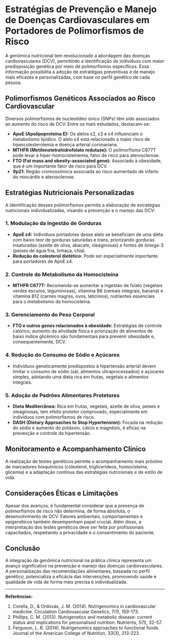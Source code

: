 
# Estratégias de Prevenção e Manejo de Doenças Cardiovasculares em Portadores de Polimorfismos de Risco

A genômica nutricional tem revolucionado a abordagem das doenças cardiovasculares (DCV), permitindo a identificação de indivíduos com maior predisposição genética por meio de polimorfismos específicos. Essa informação possibilita a adoção de estratégias preventivas e de manejo mais eficazes e personalizadas, com base no perfil genético de cada pessoa.

## Polimorfismos Genéticos Associados ao Risco Cardiovascular

Diversos polimorfismos de nucleotídeo único (SNPs) têm sido associados ao aumento do risco de DCV. Entre os mais estudados, destacam-se:

- **ApoE (Apolipoproteína E):** Os alelos ε2, ε3 e ε4 influenciam o metabolismo lipídico. O alelo ε4 está relacionado a maior risco de hipercolesterolemia e doença arterial coronariana.
- **MTHFR (Metilenotetrahidrofolato redutase):** O polimorfismo C677T pode levar à hiper-homocisteinemia, fator de risco para aterosclerose.
- **FTO (Fat mass and obesity-associated gene):** Associado à obesidade, que é um importante fator de risco para DCV.
- **9p21:** Região cromossômica associada ao risco aumentado de infarto do miocárdio e aterosclerose.

## Estratégias Nutricionais Personalizadas

A identificação desses polimorfismos permite a elaboração de estratégias nutricionais individualizadas, visando a prevenção e o manejo das DCV:

### 1. Modulação da Ingestão de Gorduras

- **ApoE ε4:** Indivíduos portadores desse alelo se beneficiam de uma dieta com baixo teor de gorduras saturadas e trans, priorizando gorduras insaturadas (azeite de oliva, abacate, oleaginosas) e fontes de ômega-3 (peixes de água fria, linhaça, chia).
- **Redução do colesterol dietético:** Pode ser especialmente importante para portadores de ApoE ε4.

### 2. Controle do Metabolismo da Homocisteína

- **MTHFR C677T:** Recomenda-se aumentar a ingestão de folato (vegetais verdes escuros, leguminosas), vitamina B6 (cereais integrais, banana) e vitamina B12 (carnes magras, ovos, laticínios), nutrientes essenciais para o metabolismo da homocisteína.

### 3. Gerenciamento do Peso Corporal

- **FTO e outros genes relacionados à obesidade:** Estratégias de controle calórico, aumento da atividade física e priorização de alimentos de baixo índice glicêmico são fundamentais para prevenir obesidade e, consequentemente, DCV.

### 4. Redução do Consumo de Sódio e Açúcares

- Indivíduos geneticamente predispostos à hipertensão arterial devem limitar o consumo de sódio (sal, alimentos ultraprocessados) e açúcares simples, adotando uma dieta rica em frutas, vegetais e alimentos integrais.

### 5. Adoção de Padrões Alimentares Protetores

- **Dieta Mediterrânea:** Rica em frutas, vegetais, azeite de oliva, peixes e oleaginosas, tem efeito protetor comprovado, especialmente em indivíduos com polimorfismos de risco.
- **DASH (Dietary Approaches to Stop Hypertension):** Focada na redução do sódio e aumento do potássio, cálcio e magnésio, é eficaz na prevenção e controle da hipertensão.

## Monitoramento e Acompanhamento Clínico

A realização de testes genéticos permite o acompanhamento mais próximo de marcadores bioquímicos (colesterol, triglicerídeos, homocisteína, glicemia) e a adaptação contínua das estratégias nutricionais e de estilo de vida.

## Considerações Éticas e Limitações

Apesar dos avanços, é fundamental considerar que a presença de polimorfismos de risco não determina, de forma absoluta, o desenvolvimento de DCV. Fatores ambientais, comportamentais e epigenéticos também desempenham papel crucial. Além disso, a interpretação dos testes genéticos deve ser feita por profissionais capacitados, respeitando a privacidade e o consentimento do paciente.

## Conclusão

A integração da genômica nutricional na prática clínica representa um avanço significativo na prevenção e manejo das doenças cardiovasculares. A personalização das recomendações alimentares, baseada no perfil genético, potencializa a eficácia das intervenções, promovendo saúde e qualidade de vida de forma mais precisa e individualizada.

---

**Referências:**

1. Corella, D., & Ordovás, J. M. (2014). Nutrigenomics in cardiovascular medicine. Circulation Cardiovascular Genetics, 7(1), 159-173.
2. Phillips, C. M. (2013). Nutrigenetics and metabolic disease: current status and implications for personalised nutrition. Nutrients, 5(1), 32-57.
3. Ferguson, L. R. (2014). Nutrigenomics approaches to functional foods. Journal of the American College of Nutrition, 33(3), 213-223.
```
